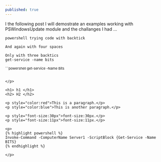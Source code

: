 ```yaml
---
published: true
---
```

I the following post I will demostrate an examples working with PSWindowsUpdate module and the challanges I had ...

`powershell trying code with backtick`

    And again with four spaces
    
    
```
Only with three backtics
get-service -name bits
```
<p style="font-size:11px">
```powershell
get-service -Name Bits


```

</p>

<h1> h1 </h1>
<h2> H2 </h2>

<p style="color:red">This is a paragraph.</p>
<p style="color:blue">This is another paragraph.</p>

<p style="font-size:30px">font-size:30px.</p>
<p style="font-size:11px">font-size:11px.</p>

<p>
{% highlight powershell %}
Invoke-Command -ComputerName Server1 -ScriptBlock {Get-Service -Name BITS}
{% endhighlight %}
	
</p>
